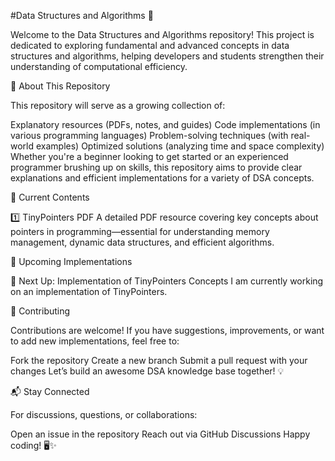 #Data Structures and Algorithms 🚀

Welcome to the Data Structures and Algorithms repository! This project is dedicated to exploring fundamental and advanced concepts in data structures and algorithms, helping developers and students strengthen their understanding of computational efficiency.

📖 About This Repository

This repository will serve as a growing collection of:

Explanatory resources (PDFs, notes, and guides)
Code implementations (in various programming languages)
Problem-solving techniques (with real-world examples)
Optimized solutions (analyzing time and space complexity)
Whether you're a beginner looking to get started or an experienced programmer brushing up on skills, this repository aims to provide clear explanations and efficient implementations for a variety of DSA concepts.

📂 Current Contents

1️⃣ TinyPointers PDF
A detailed PDF resource covering key concepts about pointers in programming—essential for understanding memory management, dynamic data structures, and efficient algorithms.

🚀 Upcoming Implementations

🔧 Next Up: Implementation of TinyPointers Concepts
I am currently working on an implementation of TinyPointers.

🤝 Contributing

Contributions are welcome! If you have suggestions, improvements, or want to add new implementations, feel free to:

Fork the repository
Create a new branch
Submit a pull request with your changes
Let’s build an awesome DSA knowledge base together! 💡

📬 Stay Connected

For discussions, questions, or collaborations:

Open an issue in the repository
Reach out via GitHub Discussions
Happy coding! 🖥️✨
